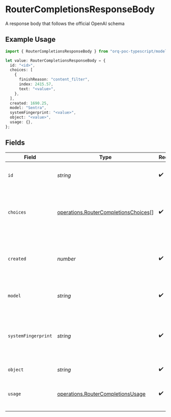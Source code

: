 # RouterCompletionsResponseBody

A response body that follows the official OpenAI schema

## Example Usage

```typescript
import { RouterCompletionsResponseBody } from "orq-poc-typescript/models/operations";

let value: RouterCompletionsResponseBody = {
  id: "<id>",
  choices: [
    {
      finishReason: "content_filter",
      index: 2415.57,
      text: "<value>",
    },
  ],
  created: 1690.25,
  model: "Sentra",
  systemFingerprint: "<value>",
  object: "<value>",
  usage: {},
};
```

## Fields

| Field                                                                                        | Type                                                                                         | Required                                                                                     | Description                                                                                  |
| -------------------------------------------------------------------------------------------- | -------------------------------------------------------------------------------------------- | -------------------------------------------------------------------------------------------- | -------------------------------------------------------------------------------------------- |
| `id`                                                                                         | *string*                                                                                     | :heavy_check_mark:                                                                           | A unique identifier for the completion.                                                      |
| `choices`                                                                                    | [operations.RouterCompletionsChoices](../../models/operations/routercompletionschoices.md)[] | :heavy_check_mark:                                                                           | The list of completion choices the model generated for the input prompt.                     |
| `created`                                                                                    | *number*                                                                                     | :heavy_check_mark:                                                                           | The Unix timestamp (in seconds) of when the chat completion was created.                     |
| `model`                                                                                      | *string*                                                                                     | :heavy_check_mark:                                                                           | The model used for the chat completion.                                                      |
| `systemFingerprint`                                                                          | *string*                                                                                     | :heavy_check_mark:                                                                           | This fingerprint represents the backend configuration that the model runs with.              |
| `object`                                                                                     | *string*                                                                                     | :heavy_check_mark:                                                                           | The object type                                                                              |
| `usage`                                                                                      | [operations.RouterCompletionsUsage](../../models/operations/routercompletionsusage.md)       | :heavy_check_mark:                                                                           | Usage statistics for the completion request.                                                 |